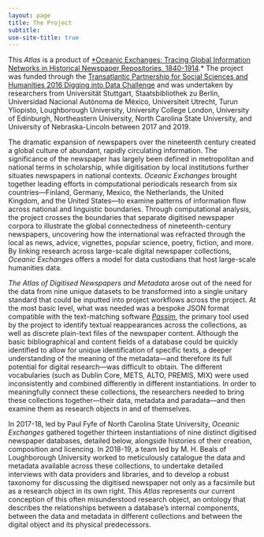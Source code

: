 ```yaml
---
layout: page
title: The Project
subtitle: 
use-site-title: true
---
```


This *Atlas* is a product of [*Oceanic Exchanges: Tracing Global
Information Networks in Historical Newspaper Repositories, 1840-1914](http://www.oceanicexchanges.org).* The project was funded through the
[Transatlantic Partnership for Social Sciences and Humanities 2016
Digging into Data Challenge](https://diggingintodata.org) and was
undertaken by researchers from Universität Stuttgart, Staatsbibliothek
zu Berlin, Universidad Nacional Autónoma de México, Universiteit
Utrecht, Turun Yliopisto, Loughborough University, University College
London, University of Edinburgh, Northeastern University, North Carolina
State University, and University of Nebraska-Lincoln between 2017 and
2019.

The dramatic expansion of newspapers over the nineteenth century created
a global culture of abundant, rapidly circulating information. The
significance of the newspaper has largely been defined in metropolitan
and national terms in scholarship, while digitisation by local
institutions further situates newspapers in national contexts. *Oceanic
Exchanges* brought together leading efforts in computational periodicals
research from six countries—Finland, Germany, Mexico, the Netherlands,
the United Kingdom, and the United States—to examine patterns of
information flow across national and linguistic boundaries. Through
computational analysis, the project crosses the boundaries that separate
digitised newspaper corpora to illustrate the global connectedness of
nineteenth-century newspapers, uncovering how the international was
refracted through the local as news, advice, vignettes, popular science,
poetry, fiction, and more. By linking research across large-scale
digital newspaper collections, *Oceanic Exchanges* offers a model for
data custodians that host large-scale humanities data.

*The Atlas of Digitised Newspapers and Metadata* arose out of the need
for the data from nine unique datasets to be transformed into a single
unitary standard that could be inputted into project workflows across
the project. At the most basic level, what was needed was a bespoke JSON
format compatible with the text-matching software [*Passim*](https://github.com/dasmiq/passim), the primary tool used by the project
to identify textual reappearances across the collections, as well as
discrete plain-text files of the newspaper content. Although the basic
bibliographical and content fields of a database could be quickly
identified to allow for unique identification of specific texts, a
deeper understanding of the meaning of the metadata—and therefore its
full potential for digital research—was difficult to obtain. The
different vocabularies (such as Dublin Core, METS, ALTO, PREMIS, MIX)
were used inconsistently and combined differently in different
instantiations. In order to meaningfully connect these collections, the
researchers needed to bring these collections together—their data,
metadata and paradata—and then examine them as research objects in and
of themselves.

In 2017-18, led by Paul Fyfe of North Carolina State University,
*Oceanic Exchanges* gathered together thirteen instantiations of nine
distinct digitised newspaper databases, detailed below, alongside
histories of their creation, composition and licencing. In 2018-19, a
team led by M. H. Beals of Loughborough University worked to
meticulously catalogue the data and metadata available across these
collections, to undertake detailed interviews with data providers and
libraries, and to develop a robust taxonomy for discussing the digitised
newspaper not only as a facsimile but as a research object in its own
right. This *Atlas* represents our current conception of this often
misunderstood research object, an ontology that describes the
relationships between a database’s internal components, between the data
and metadata in different collections and between the digital object and
its physical predecessors.
